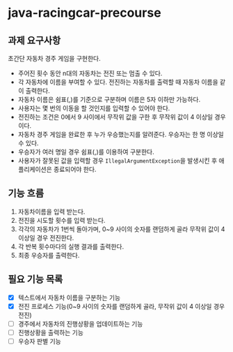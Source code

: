 # java-racingcar-precourse

## 과제 요구사항
초간단 자동차 경주 게임을 구현한다.
- 주어진 횟수 동안 n대의 자동차는 전진 또는 멈출 수 있다.
- 각 자동차에 이름을 부여할 수 있다. 전진하는 자동차를 출력할 때 자동차 이름을 같이 출력한다. 
- 자동차 이름은 쉼표(,)를 기준으로 구분하며 이름은 5자 이하만 가능하다. 
- 사용자는 몇 번의 이동을 할 것인지를 입력할 수 있어야 한다. 
- 전진하는 조건은 0에서 9 사이에서 무작위 값을 구한 후 무작위 값이 4 이상일 경우이다. 
- 자동차 경주 게임을 완료한 후 누가 우승했는지를 알려준다. 우승자는 한 명 이상일 수 있다. 
- 우승자가 여러 명일 경우 쉼표(,)를 이용하여 구분한다. 
- 사용자가 잘못된 값을 입력할 경우 `IllegalArgumentException`을 발생시킨 후 애플리케이션은 종료되어야 한다.

## 기능 흐름
1. 자동차이름을 입력 받는다.
2. 전진을 시도할 횟수를 입력 받는다.
3. 각각의 자동차가 1번씩 돌아가며, 0~9 사이의 숫자를 랜덤하게 골라 무작위 값이 4 이상일 경우 전진한다.
4. 각 반복 횟수마다의 실행 결과를 출력한다.
5. 최종 우승자를 출력한다.

## 필요 기능 목록
- [X] 텍스트에서 자동차 이름을 구분하는 기능
- [X] 전진 프로세스 기능(0~9 사이의 숫자를 랜덤하게 골라, 무작위 값이 4 이상일 경우 전진)
- [ ] 경주에서 자동차의 진행상황을 업데이트하는 기능
- [ ] 진행상황을 출력하는 기능
- [ ] 우승자 판별 기능